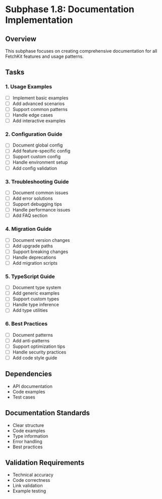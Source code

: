 # Subphase 1.8: Documentation Implementation

## Overview
This subphase focuses on creating comprehensive documentation for all FetchKit features and usage patterns.

## Tasks

### 1. Usage Examples
- [ ] Implement basic examples
- [ ] Add advanced scenarios
- [ ] Support common patterns
- [ ] Handle edge cases
- [ ] Add interactive examples

### 2. Configuration Guide
- [ ] Document global config
- [ ] Add feature-specific config
- [ ] Support custom config
- [ ] Handle environment setup
- [ ] Add config validation

### 3. Troubleshooting Guide
- [ ] Document common issues
- [ ] Add error solutions
- [ ] Support debugging tips
- [ ] Handle performance issues
- [ ] Add FAQ section

### 4. Migration Guide
- [ ] Document version changes
- [ ] Add upgrade paths
- [ ] Support breaking changes
- [ ] Handle deprecations
- [ ] Add migration scripts

### 5. TypeScript Guide
- [ ] Document type system
- [ ] Add generic examples
- [ ] Support custom types
- [ ] Handle type inference
- [ ] Add type utilities

### 6. Best Practices
- [ ] Document patterns
- [ ] Add anti-patterns
- [ ] Support optimization tips
- [ ] Handle security practices
- [ ] Add code style guide

## Dependencies
- API documentation
- Code examples
- Test cases

## Documentation Standards
- Clear structure
- Code examples
- Type information
- Error handling
- Best practices

## Validation Requirements
- Technical accuracy
- Code correctness
- Link validation
- Example testing
